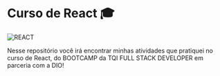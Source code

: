 # Curso de React 🎓
<img aling='center' alt= 'REACT' src='https://img.shields.io/badge/React-20232A?style=for-the-badge&logo=react&logoColor=61DAFB'/>

Nesse repositório você irá encontrar minhas atividades que pratiquei no curso de React, 
do BOOTCAMP da TQI FULL STACK DEVELOPER em parceria com a DIO!
